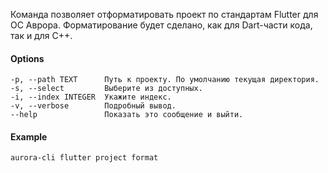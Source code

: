 Команда позволяет отформатировать проект по стандартам Flutter для ОС Аврора.
Форматирование будет сделано, как для Dart-части кода, так и для C++.

#### Options

```shell
-p, --path TEXT      Путь к проекту. По умолчанию текущая директория.
-s, --select         Выберите из доступных.
-i, --index INTEGER  Укажите индекс.
-v, --verbose        Подробный вывод.
--help               Показать это сообщение и выйти.
```

#### Example

```shell
aurora-cli flutter project format
```
